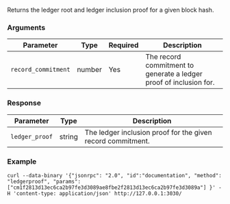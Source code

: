 Returns the ledger root and ledger inclusion proof for a given block hash.

### Arguments

| Parameter           | Type   | Required | Description                                                        |
|---------------------|--------|----------|--------------------------------------------------------------------|
| `record_commitment` | number | Yes      | The record commitment to generate a ledger proof of inclusion for. |

### Response

| Parameter      | Type   | Description                                                 |
|----------------|--------|-------------------------------------------------------------|
| `ledger_proof` | string | The ledger inclusion proof for the given record commitment. |

### Example
```ignore
curl --data-binary '{"jsonrpc": "2.0", "id":"documentation", "method": "ledgerproof", "params": ["cm1f2813d13ec6ca2b97fe3d3089ae8fbe2f2813d13ec6ca2b97fe3d3089a"] }' -H 'content-type: application/json' http://127.0.0.1:3030/
```
